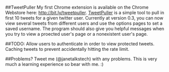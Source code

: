 ##TweetPuller
My first Chrome extension is available on the Chrome Webstore here: http://bit.ly/tweetpuller. <a href="http://bit.ly/tweetpuller" title="TweetPuller by Jane Ullah">TweetPuller</a> is a simple tool to pull in first 10 tweets for a given twitter user. Currently at version 0.3, you can now view several tweets from different users and use the options pages to set a saved username. The program should also give you helpful messages when you try to view a proected user's page or a nonexistent user's page. 

##TODO:
Allow users to authenticate in order to view protected tweets.
Caching tweets to prevent accidentally hitting the rate limit.

##Problems?
Tweet me (@janetalkstech) with any problems. This is very much a learning experience so bear with me. :)